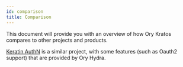 ```yaml
---
id: comparison
title: Comparison
---
```


This document will provide you with an overview of how Ory Kratos compares to
other projects and products.

[Keratin AuthN](https://keratin.tech/) is a similar project, with some features (such as Oauth2 support) that are provided by Ory Hydra.
